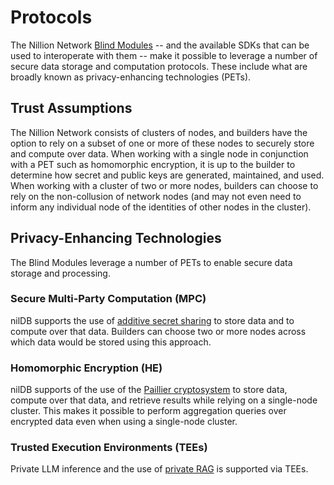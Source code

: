 # Protocols

The Nillion Network [Blind Modules](/build/blind-modules) -- and the available SDKs that can be used to interoperate with them -- make it possible to leverage a number of secure data storage and computation protocols. These include what are broadly known as privacy-enhancing technologies (PETs).

## Trust Assumptions

The Nillion Network consists of clusters of nodes, and builders have the option to rely on a subset of one or more of these nodes to securely store and compute over data. When working with a single node in conjunction with a PET such as homomorphic encryption, it is up to the builder to determine how secret and public keys are generated, maintained, and used. When working with a cluster of two or more nodes, builders can choose to rely on the non-collusion of network nodes (and may not even need to inform any individual node of the identities of other nodes in the cluster).

## Privacy-Enhancing Technologies

The Blind Modules leverage a number of PETs to enable secure data storage and processing.

### Secure Multi-Party Computation (MPC)

nilDB supports the use of [additive secret sharing](https://en.wikipedia.org/wiki/Secret_sharing) to store data and to compute over that data. Builders can choose two or more nodes across which data would be stored using this approach.

### Homomorphic Encryption (HE)

nilDB supports of the use of the [Paillier cryptosystem](https://en.wikipedia.org/wiki/Paillier_cryptosystem) to store data, compute over that data, and retrieve results while relying on a single-node cluster. This makes it possible to perform aggregation queries over encrypted data even when using a single-node cluster.

### Trusted Execution Environments (TEEs)

Private LLM inference and the use of [private RAG](https://github.com/NillionNetwork/blindrag) is supported via TEEs.
